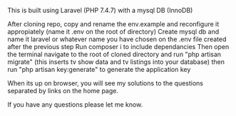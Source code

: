 This is built using Laravel (PHP 7.4.7) with a mysql DB (InnoDB)

After cloning repo, copy and rename the env.example and reconfigure it appropiately (name it .env on the root of directory)
Create mysql db and name it laravel or whatever name you have chosen on the .env file created after the previous step
Run composer i to include dependancies
Then open the terminal navigate to the root of cloned directory and run "php artisan migrate" (this inserts tv show data and tv listings into your database) then run "php artisan key:generate" to generate the application key

When its up on browser, you will see my solutions to the questions separated by links on the home page.

If you have any questions please let me know.
